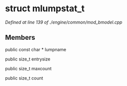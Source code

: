 # struct mlumpstat_t

*Defined at line 139 of ./engine/common/mod_bmodel.cpp*

## Members

public const char * lumpname

public size_t entrysize

public size_t maxcount

public size_t count



